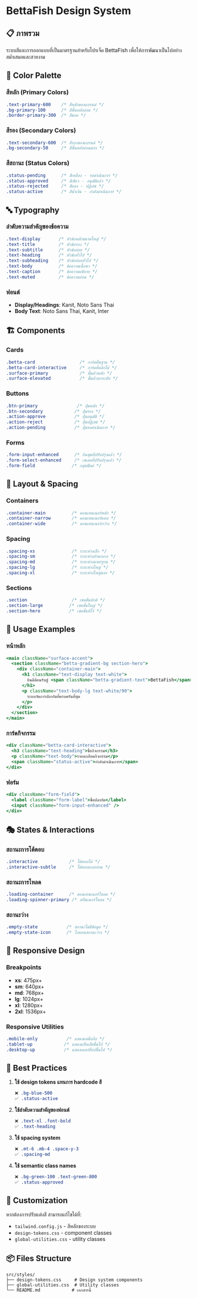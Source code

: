 # BettaFish Design System

## 📋 ภาพรวม

ระบบสีและการออกแบบที่เป็นมาตรฐานสำหรับโปรเจ็ค BettaFish เพื่อให้การพัฒนาเป็นไปอย่างสม่ำเสมอและสวยงาม

## 🎨 Color Palette

### สีหลัก (Primary Colors)
```css
.text-primary-600    /* สีหลักของแบรนด์ */
.bg-primary-100      /* สีพื้นหลังอ่อน */
.border-primary-300  /* สีขอบ */
```

### สีรอง (Secondary Colors)
```css
.text-secondary-600  /* สีรองของแบรนด์ */
.bg-secondary-50     /* สีพื้นหลังอ่อนมาก */
```

### สีสถานะ (Status Colors)
```css
.status-pending      /* สีเหลือง - รอดำเนินการ */
.status-approved     /* สีเขียว - อนุมัติแล้ว */
.status-rejected     /* สีแดง - ปฏิเสธ */
.status-active       /* สีน้ำเงิน - กำลังดำเนินการ */
```

## 🔤 Typography

### ลำดับความสำคัญของข้อความ
```css
.text-display       /* หัวข้อหลักขนาดใหญ่ */
.text-title         /* หัวข้อรอง */
.text-subtitle      /* หัวข้อย่อย */
.text-heading       /* หัวข้อทั่วไป */
.text-subheading    /* หัวข้อย่อยทั่วไป */
.text-body          /* ข้อความเนื้อหา */
.text-caption       /* ข้อความอธิบาย */
.text-muted         /* ข้อความอ่อน */
```

### ฟอนต์
- **Display/Headings**: Kanit, Noto Sans Thai
- **Body Text**: Noto Sans Thai, Kanit, Inter

## 🏗️ Components

### Cards
```css
.betta-card                 /* การ์ดพื้นฐาน */
.betta-card-interactive     /* การ์ดที่คลิกได้ */
.surface-primary            /* พื้นผิวหลัก */
.surface-elevated           /* พื้นผิวยกระดับ */
```

### Buttons
```css
.btn-primary               /* ปุ่มหลัก */
.btn-secondary            /* ปุ่มรอง */
.action-approve           /* ปุ่มอนุมัติ */
.action-reject            /* ปุ่มปฏิเสธ */
.action-pending           /* ปุ่มรอดำเนินการ */
```

### Forms
```css
.form-input-enhanced      /* อินพุตที่ปรับปรุงแล้ว */
.form-select-enhanced     /* เซเลคที่ปรับปรุงแล้ว */
.form-field              /* กลุ่มฟิลด์ */
```

## 📏 Layout & Spacing

### Containers
```css
.container-main          /* คอนเทนเนอร์หลัก */
.container-narrow        /* คอนเทนเนอร์แคบ */
.container-wide          /* คอนเทนเนอร์กว้าง */
```

### Spacing
```css
.spacing-xs              /* ระยะห่างเล็ก */
.spacing-sm              /* ระยะห่างปานกลาง */
.spacing-md              /* ระยะห่างมาตรฐาน */
.spacing-lg              /* ระยะห่างใหญ่ */
.spacing-xl              /* ระยะห่างใหญ่มาก */
```

### Sections
```css
.section                 /* เซคชั่นปกติ */
.section-large          /* เซคชั่นใหญ่ */
.section-hero           /* เซคชั่นหีโร่ */
```

## 🎯 Usage Examples

### หน้าหลัก
```jsx
<main className="surface-accent">
  <section className="betta-gradient-bg section-hero">
    <div className="container-main">
      <h1 className="text-display text-white">
        ยินดีต้อนรับสู่ <span className="betta-gradient-text">BettaFish</span>
      </h1>
      <p className="text-body-lg text-white/90">
        ระบบจัดการปลากัดที่ครบครันที่สุด
      </p>
    </div>
  </section>
</main>
```

### การ์ดกิจกรรม
```jsx
<div className="betta-card-interactive">
  <h3 className="text-heading">ชื่อกิจกรรม</h3>
  <p className="text-body">รายละเอียดกิจกรรม</p>
  <span className="status-active">กำลังดำเนินการ</span>
</div>
```

### ฟอร์ม
```jsx
<div className="form-field">
  <label className="form-label">ชื่อปลากัด</label>
  <input className="form-input-enhanced" />
</div>
```

## 🎭 States & Interactions

### สถานะการโต้ตอบ
```css
.interactive            /* โต้ตอบได้ */
.interactive-subtle     /* โต้ตอบแบบอ่อน */
```

### สถานะการโหลด
```css
.loading-container      /* คอนเทนเนอร์โหลด */
.loading-spinner-primary /* สปินเนอร์โหลด */
```

### สถานะว่าง
```css
.empty-state           /* สถานะไม่มีข้อมูล */
.empty-state-icon      /* ไอคอนสถานะว่าง */
```

## 📱 Responsive Design

### Breakpoints
- **xs**: 475px+
- **sm**: 640px+
- **md**: 768px+
- **lg**: 1024px+
- **xl**: 1280px+
- **2xl**: 1536px+

### Responsive Utilities
```css
.mobile-only           /* แสดงแค่มือถือ */
.tablet-up            /* แสดงแท็บเล็ตขึ้นไป */
.desktop-up           /* แสดงเดสก์ท็อปขึ้นไป */
```

## 🌟 Best Practices

1. **ใช้ design tokens แทนการ hardcode สี**
   ```css
   ❌ .bg-blue-500
   ✅ .status-active
   ```

2. **ใช้ลำดับความสำคัญของฟอนต์**
   ```css
   ❌ .text-xl .font-bold
   ✅ .text-heading
   ```

3. **ใช้ spacing system**
   ```css
   ❌ .mt-6 .mb-4 .space-y-3
   ✅ .spacing-md
   ```

4. **ใช้ semantic class names**
   ```css
   ❌ .bg-green-100 .text-green-800
   ✅ .status-approved
   ```

## 🔧 Customization

หากต้องการปรับแต่งสี สามารถแก้ไขได้ที่:
- `tailwind.config.js` - สีหลักของระบบ
- `design-tokens.css` - component classes
- `global-utilities.css` - utility classes

## 📦 Files Structure

```
src/styles/
├── design-tokens.css     # Design system components
├── global-utilities.css  # Utility classes
└── README.md            # เอกสารนี้
```
